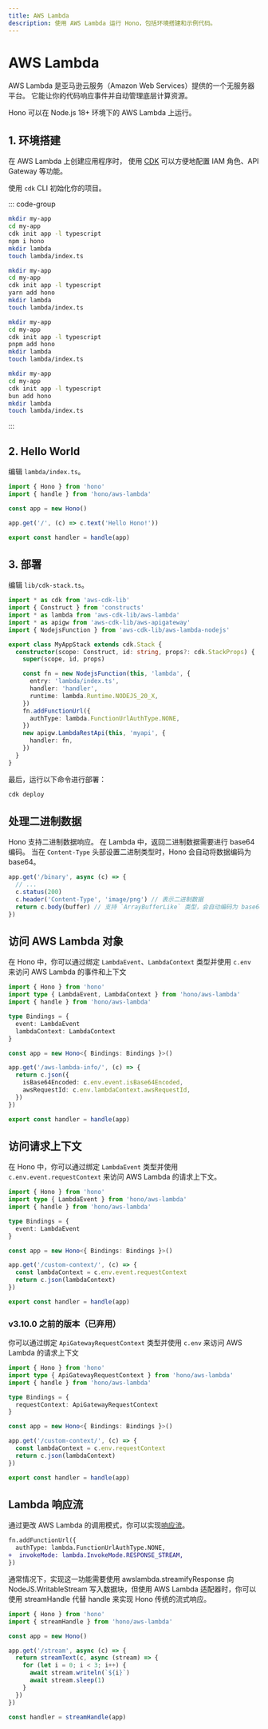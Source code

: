 ```yaml
---
title: AWS Lambda
description: 使用 AWS Lambda 运行 Hono，包括环境搭建和示例代码。
---
```

# AWS Lambda

AWS Lambda 是亚马逊云服务（Amazon Web Services）提供的一个无服务器平台。
它能让你的代码响应事件并自动管理底层计算资源。

Hono 可以在 Node.js 18+ 环境下的 AWS Lambda 上运行。

## 1. 环境搭建

在 AWS Lambda 上创建应用程序时，
使用 [CDK](https://docs.aws.amazon.com/serverless-application-model/latest/developerguide/serverless-cdk.html)
可以方便地配置 IAM 角色、API Gateway 等功能。

使用 `cdk` CLI 初始化你的项目。

::: code-group

```sh [npm]
mkdir my-app
cd my-app
cdk init app -l typescript
npm i hono
mkdir lambda
touch lambda/index.ts
```

```sh [yarn]
mkdir my-app
cd my-app
cdk init app -l typescript
yarn add hono
mkdir lambda
touch lambda/index.ts
```

```sh [pnpm]
mkdir my-app
cd my-app
cdk init app -l typescript
pnpm add hono
mkdir lambda
touch lambda/index.ts
```

```sh [bun]
mkdir my-app
cd my-app
cdk init app -l typescript
bun add hono
mkdir lambda
touch lambda/index.ts
```

:::

## 2. Hello World

编辑 `lambda/index.ts`。

```ts
import { Hono } from 'hono'
import { handle } from 'hono/aws-lambda'

const app = new Hono()

app.get('/', (c) => c.text('Hello Hono!'))

export const handler = handle(app)
```

## 3. 部署

编辑 `lib/cdk-stack.ts`。

```ts
import * as cdk from 'aws-cdk-lib'
import { Construct } from 'constructs'
import * as lambda from 'aws-cdk-lib/aws-lambda'
import * as apigw from 'aws-cdk-lib/aws-apigateway'
import { NodejsFunction } from 'aws-cdk-lib/aws-lambda-nodejs'

export class MyAppStack extends cdk.Stack {
  constructor(scope: Construct, id: string, props?: cdk.StackProps) {
    super(scope, id, props)

    const fn = new NodejsFunction(this, 'lambda', {
      entry: 'lambda/index.ts',
      handler: 'handler',
      runtime: lambda.Runtime.NODEJS_20_X,
    })
    fn.addFunctionUrl({
      authType: lambda.FunctionUrlAuthType.NONE,
    })
    new apigw.LambdaRestApi(this, 'myapi', {
      handler: fn,
    })
  }
}
```

最后，运行以下命令进行部署：

```sh
cdk deploy
```

## 处理二进制数据

Hono 支持二进制数据响应。
在 Lambda 中，返回二进制数据需要进行 base64 编码。
当在 `Content-Type` 头部设置二进制类型时，Hono 会自动将数据编码为 base64。

```ts
app.get('/binary', async (c) => {
  // ...
  c.status(200)
  c.header('Content-Type', 'image/png') // 表示二进制数据
  return c.body(buffer) // 支持 `ArrayBufferLike` 类型，会自动编码为 base64
})
```

## 访问 AWS Lambda 对象

在 Hono 中，你可以通过绑定 `LambdaEvent`、`LambdaContext` 类型并使用 `c.env` 来访问 AWS Lambda 的事件和上下文

```ts
import { Hono } from 'hono'
import type { LambdaEvent, LambdaContext } from 'hono/aws-lambda'
import { handle } from 'hono/aws-lambda'

type Bindings = {
  event: LambdaEvent
  lambdaContext: LambdaContext
}

const app = new Hono<{ Bindings: Bindings }>()

app.get('/aws-lambda-info/', (c) => {
  return c.json({
    isBase64Encoded: c.env.event.isBase64Encoded,
    awsRequestId: c.env.lambdaContext.awsRequestId,
  })
})

export const handler = handle(app)
```

## 访问请求上下文

在 Hono 中，你可以通过绑定 `LambdaEvent` 类型并使用 `c.env.event.requestContext` 来访问 AWS Lambda 的请求上下文。

```ts
import { Hono } from 'hono'
import type { LambdaEvent } from 'hono/aws-lambda'
import { handle } from 'hono/aws-lambda'

type Bindings = {
  event: LambdaEvent
}

const app = new Hono<{ Bindings: Bindings }>()

app.get('/custom-context/', (c) => {
  const lambdaContext = c.env.event.requestContext
  return c.json(lambdaContext)
})

export const handler = handle(app)
```

### v3.10.0 之前的版本（已弃用）

你可以通过绑定 `ApiGatewayRequestContext` 类型并使用 `c.env` 来访问 AWS Lambda 的请求上下文

```ts
import { Hono } from 'hono'
import type { ApiGatewayRequestContext } from 'hono/aws-lambda'
import { handle } from 'hono/aws-lambda'

type Bindings = {
  requestContext: ApiGatewayRequestContext
}

const app = new Hono<{ Bindings: Bindings }>()

app.get('/custom-context/', (c) => {
  const lambdaContext = c.env.requestContext
  return c.json(lambdaContext)
})

export const handler = handle(app)
```

## Lambda 响应流

通过更改 AWS Lambda 的调用模式，你可以实现[响应流](https://aws.amazon.com/blogs/compute/introducing-aws-lambda-response-streaming/)。

```diff
fn.addFunctionUrl({
  authType: lambda.FunctionUrlAuthType.NONE,
+  invokeMode: lambda.InvokeMode.RESPONSE_STREAM,
})
```

通常情况下，实现这一功能需要使用 awslambda.streamifyResponse 向 NodeJS.WritableStream 写入数据块，但使用 AWS Lambda 适配器时，你可以使用 streamHandle 代替 handle 来实现 Hono 传统的流式响应。

```ts
import { Hono } from 'hono'
import { streamHandle } from 'hono/aws-lambda'

const app = new Hono()

app.get('/stream', async (c) => {
  return streamText(c, async (stream) => {
    for (let i = 0; i < 3; i++) {
      await stream.writeln(`${i}`)
      await stream.sleep(1)
    }
  })
})

const handler = streamHandle(app)
```